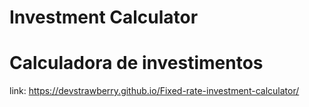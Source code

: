 # Investment Calculator
# Calculadora de investimentos
link: https://devstrawberry.github.io/Fixed-rate-investment-calculator/
